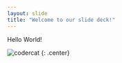 ```yaml
---
layout: slide
title: "Welcome to our slide deck!"
---
```


Hello World!

![codercat](https://octodex.github.com/images/codercat.jpg)
{: .center}

